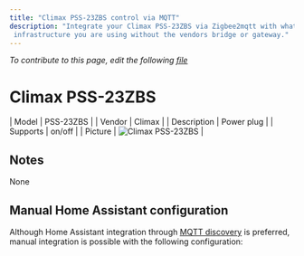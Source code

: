 ```yaml
---
title: "Climax PSS-23ZBS control via MQTT"
description: "Integrate your Climax PSS-23ZBS via Zigbee2mqtt with whatever smart home
 infrastructure you are using without the vendors bridge or gateway."
---
```


*To contribute to this page, edit the following
[file](https://github.com/Koenkk/zigbee2mqtt.io/blob/master/docs/devices/PSS-23ZBS.md)*

# Climax PSS-23ZBS

| Model | PSS-23ZBS  |
| Vendor  | Climax  |
| Description | Power plug |
| Supports | on/off |
| Picture | ![Climax PSS-23ZBS](./assets/devices/PSS-23ZBS.jpg) |

## Notes

None

## Manual Home Assistant configuration
Although Home Assistant integration through [MQTT discovery](../integration/home_assistant) is preferred,
manual integration is possible with the following configuration:
